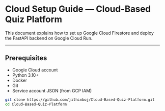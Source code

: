# Cloud Setup Guide — Cloud-Based Quiz Platform

This document explains how to set up Google Cloud Firestore and deploy the FastAPI backend on Google Cloud Run.

---

## Prerequisites
- Google Cloud account
- Python 3.10+
- Docker
- Git
- Service account JSON (from GCP IAM)

```bash
git clone https://github.com/jithinboj/Cloud-Based-Quiz-Platform.git
cd Cloud-Based-Quiz-Platform
